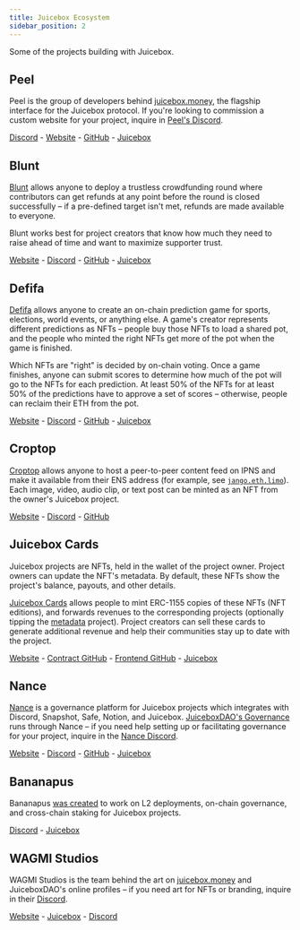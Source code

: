 ```yaml
---
title: Juicebox Ecosystem
sidebar_position: 2
---
```


Some of the projects building with Juicebox.

## Peel

Peel is the group of developers behind [juicebox.money](https://juicebox.money), the flagship interface for the Juicebox protocol. If you're looking to commission a custom website for your project, inquire in [Peel's Discord](https://discord.gg/7NmqDwGhn2).

[Discord](https://discord.gg/7NmqDwGhn2) - [Website](https://juicebox.money) - [GitHub](https://github.com/jbx-protocol/juice-interface) - [Juicebox](https://juicebox.money/@peel)

## Blunt

[Blunt](https://blunt.fund/) allows anyone to deploy a trustless crowdfunding round where contributors can get refunds at any point before the round is closed successfully – if a pre-defined target isn't met, refunds are made available to everyone.

Blunt works best for project creators that know how much they need to raise ahead of time and want to maximize supporter trust.

[Website](https://blunt.fund/) - [Discord](https://discord.gg/Jd8XQjwYZY) - [GitHub](https://github.com/blunt-fund) - [Juicebox](https://juicebox.money/v2/p/490)

## Defifa

[Defifa](https://www.defifa.net/) allows anyone to create an on-chain prediction game for sports, elections, world events, or anything else. A game's creator represents different predictions as NFTs – people buy those NFTs to load a shared pot, and the people who minted the right NFTs get more of the pot when the game is finished.

Which NFTs are "right" is decided by on-chain voting. Once a game finishes, anyone can submit scores to determine how much of the pot will go to the NFTs for each prediction. At least 50% of the NFTs for at least 50% of the predictions have to approve a set of scores – otherwise, people can reclaim their ETH from the pot.

[Website](https://www.defifa.net/) - [Discord](https://discord.gg/hrZnvs65Nh) - [GitHub](https://github.com/BallKidz) - [Juicebox](https://juicebox.money/@defifa)

## Croptop

[Croptop](https://croptop.eth.limo) allows anyone to host a peer-to-peer content feed on IPNS and make it available from their ENS address (for example, see [`jango.eth.limo`](https://jango.eth.limo)). Each image, video, audio clip, or text post can be minted as an NFT from the owner's Juicebox project.

[Website](https://croptop.eth.limo) - [Discord](https://discord.gg/Z6zGXSGHnv) - [GitHub](https://github.com/mejango/croptop-contract)

## Juicebox Cards

Juicebox projects are NFTs, held in the wallet of the project owner. Project owners can update the NFT's metadata. By default, these NFTs show the project's balance, payouts, and other details.

[Juicebox Cards](https://juicebox.cards) allows people to mint ERC-1155 copies of these NFTs (NFT editions), and forwards revenues to the corresponding projects (optionally tipping the [metadata](https://juicebox.money/v2/p/465) project). Project creators can sell these cards to generate additional revenue and help their communities stay up to date with the project.

[Website](https://juicebox.cards/) - [Contract GitHub](https://github.com/nnnnicholas/juicebox-project-cards) - [Frontend GitHub](https://github.com/nnnnicholas/juicebox-project-cards-frontend) - [Juicebox](https://juicebox.money/v2/p/465)

## Nance

[Nance](https://nance.app) is a governance platform for Juicebox projects which integrates with Discord, Snapshot, Safe, Notion, and Juicebox. [JuiceboxDAO's Governance](https://docs.juicebox.money/dao/process/) runs through Nance – if you need help setting up or facilitating governance for your project, inquire in the [Nance Discord](https://discord.gg/SUyeNcEuaK).

[Website](https://nance.app/) - [Discord](https://discord.gg/SUyeNcEuaK) - [GitHub](https://github.com/nance-eth/nance-interface) - [Juicebox](https://juicebox.money/v2/p/477)

## Bananapus

Bananapus [was created](https://www.jbdao.org/p/368) to work on L2 deployments, on-chain governance, and cross-chain staking for Juicebox projects.

[Discord](https://discord.com/ErQYmth4dS) - [Juicebox](https://juicebox.money/v2/p/488)

## WAGMI Studios

WAGMI Studios is the team behind the art on [juicebox.money](https://juicebox.money) and JuiceboxDAO's online profiles – if you need art for NFTs or branding, inquire in their [Discord](https://discord.com/XnYFFGaXsu).

[Website](https://wagmistudios.xyz/) - [Juicebox](https://juicebox.money/@wagmi-studios) - [Discord](https://discord.com/XnYFFGaXsu)
